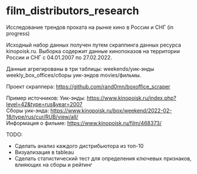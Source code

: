 # film_distributors_research
Исследование трендов проката на рынке кино в России и СНГ (in progress)

Исходный набор данных получен путем скраппинга данных ресурса kinopoisk.ru. Выборка содержит данные кинопоказов на территории России и СНГ с 04.01.2007 по 27.02.2022.

Данные агрегированы в три таблицы:
  weekends/уик-энды
  weekly_box_offices/сборы уик-эндов
  movies/фильмы.

Проект скраппера: 
  https://github.com/rand0mn/boxoffice_scraper
  
Пример источников:
  Уик-энды: https://www.kinopoisk.ru/index.php?level=42&type=rus&year=2007  
  Сборы уик-энда: https://www.kinopoisk.ru/box/weekend/2022-02-18/type/rus/cur/RUB/view/all/  
  Информация о фильме: https://www.kinopoisk.ru/film/468373/  

TODO:
- Сделать анализ каждого дистрибьютора из топ-10
- Визуализация в tableau
- Сделать статистический тест для определения ключевых признаков, влияющих на сборы и рейтинг

